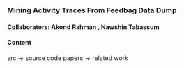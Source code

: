 ### Mining Activity Traces From Feedbag Data Dump 
#### Collaborators: Akond Rahman , Nawshin Tabassum 
#### Content 
src -> source code 
papers -> related work 
